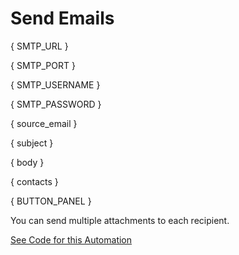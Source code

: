 # Send Emails

{ SMTP_URL }

{ SMTP_PORT }

{ SMTP_USERNAME }

{ SMTP_PASSWORD }

{ source_email }

{ subject }

{ body }

{ contacts }

{ BUTTON_PANEL }

You can send multiple attachments to each recipient.

[See Code for this Automation](https://github.com/crosscompute/email-automation)
